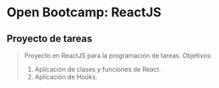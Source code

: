 # Open Bootcamp: ReactJS

## Proyecto de tareas

> Proyecto en ReactJS para la programación de tareas.
> Objetivos:
> 1. Aplicación de clases y funciones de React.
> 2. Aplicación de Hooks.